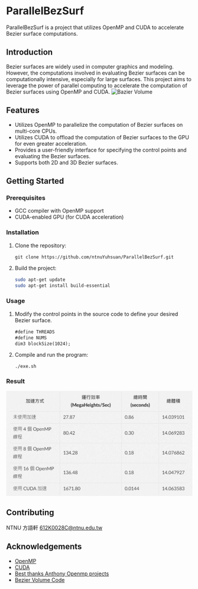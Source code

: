 # ParallelBezSurf

ParallelBezSurf is a project that utilizes OpenMP and CUDA to accelerate Bezier surface computations.

## Introduction

Bezier surfaces are widely used in computer graphics and modeling. However, the computations involved in evaluating Bezier surfaces can be computationally intensive, especially for large surfaces. This project aims to leverage the power of parallel computing to accelerate the computation of Bezier surfaces using OpenMP and CUDA.
![Bazier Volume](https://i.sstatic.net/vu6KW.gif)
## Features

- Utilizes OpenMP to parallelize the computation of Bezier surfaces on multi-core CPUs.
- Utilizes CUDA to offload the computation of Bezier surfaces to the GPU for even greater acceleration.
- Provides a user-friendly interface for specifying the control points and evaluating the Bezier surfaces.
- Supports both 2D and 3D Bezier surfaces.

## Getting Started

### Prerequisites

- GCC compiler with OpenMP support
- CUDA-enabled GPU (for CUDA acceleration)

### Installation

1. Clone the repository:

    ```shell
    git clone https://github.com/ntnuYuhsuan/ParallelBezSurf.git
    ```

2. Build the project:

    ```bash
    sudo apt-get update
    sudo apt-get install build-essential
    ```

### Usage

1. Modify the control points in the source code to define your desired Bezier surface.

    ```
    #define THREADS
    #define NUMS
    dim3 blockSize(1024);
    ```

2. Compile and run the program:

    ```shell
    ./exe.sh
    ```

### Result

![Experiment result](image.png)

## Contributing

NTNU 方語軒 612K0028C@ntnu.edu.tw

## Acknowledgements

- [OpenMP](https://www.openmp.org/)
- [CUDA](https://developer.nvidia.com/cuda-zone)
- [Best thanks Anthony Openmp projects](https://github.com/t0nyt93/OpenMP-Projects/tree/master)
- [Bezier Volume Code](https://github.com/t0nyt93/OpenMP-Projects/blob/master/Bezier_Volume/main.cpp)
